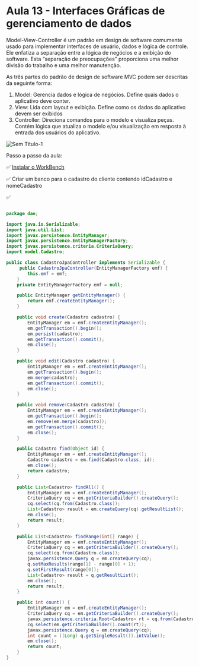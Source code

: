 # Aula 13 - Interfaces Gráficas de gerenciamento de dados

Model-View-Controller é um padrão em design de software comumente usado para implementar interfaces de usuário, dados e lógica de controle. Ele enfatiza a separação entre a lógica de negócios e a exibição do software. Esta “separação de preocupações” proporciona uma melhor divisão do trabalho e uma melhor manutenção.

As três partes do padrão de design de software MVC podem ser descritas da seguinte forma:

1. Model: Gerencia dados e lógica de negócios. Define quais dados o aplicativo deve conter.
2. View: Lida com layout e exibição. Define como os dados do aplicativo devem ser exibidos
3. Controller: Direciona comandos para o modelo e visualiza peças. Contém lógica que atualiza o modelo e/ou visualização em resposta à entrada dos usuários do aplicativo.

![Sem Título-1](https://github.com/brunamota/POO/assets/66503956/11ae183d-3ec9-4b08-8163-a2039f82e0be)

Passo a passo da aula:

:white_check_mark: [Instalar o WorkBench](https://dev.mysql.com/downloads/file/?id=528489)

:white_check_mark: Criar um banco para o cadastro do cliente contendo idCadastro e nomeCadastro

:white_check_mark: 

``` Java

package dao;

import java.io.Serializable;
import java.util.List;
import javax.persistence.EntityManager;
import javax.persistence.EntityManagerFactory;
import javax.persistence.criteria.CriteriaQuery;
import model.Cadastro;

public class CadastroJpaController implements Serializable {
     public CadastroJpaController(EntityManagerFactory emf) {
        this.emf = emf;
    }
    private EntityManagerFactory emf = null;

    public EntityManager getEntityManager() {
        return emf.createEntityManager();
    }

    public void create(Cadastro cadastro) {
        EntityManager em = emf.createEntityManager();
        em.getTransaction().begin();
        em.persist(cadastro);
        em.getTransaction().commit();
        em.close();
    }

    public void edit(Cadastro cadastro) {
        EntityManager em = emf.createEntityManager();
        em.getTransaction().begin();
        em.merge(cadastro);
        em.getTransaction().commit();
        em.close();
    }

    public void remove(Cadastro cadastro) {
        EntityManager em = emf.createEntityManager();
        em.getTransaction().begin();
        em.remove(em.merge(cadastro));
        em.getTransaction().commit();
        em.close();
    }

    public Cadastro find(Object id) {
        EntityManager em = emf.createEntityManager();
        Cadastro cadastro = em.find(Cadastro.class, id);
        em.close();
        return cadastro;
    }

    public List<Cadastro> findAll() {
        EntityManager em = emf.createEntityManager();
        CriteriaQuery cq = em.getCriteriaBuilder().createQuery();
        cq.select(cq.from(Cadastro.class));
        List<Cadastro> result = em.createQuery(cq).getResultList();
        em.close();
        return result;
    }

    public List<Cadastro> findRange(int[] range) {
        EntityManager em = emf.createEntityManager();
        CriteriaQuery cq = em.getCriteriaBuilder().createQuery();
        cq.select(cq.from(Cadastro.class));
        javax.persistence.Query q = em.createQuery(cq);
        q.setMaxResults(range[1] - range[0] + 1);
        q.setFirstResult(range[0]);
        List<Cadastro> result = q.getResultList();
        em.close();
        return result;
    }

    public int count() {
        EntityManager em = emf.createEntityManager();
        CriteriaQuery cq = em.getCriteriaBuilder().createQuery();
        javax.persistence.criteria.Root<Cadastro> rt = cq.from(Cadastro.class);
        cq.select(em.getCriteriaBuilder().count(rt));
        javax.persistence.Query q = em.createQuery(cq);
        int count = ((Long) q.getSingleResult()).intValue();
        em.close();
        return count;
    }
}
```
